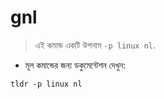 # gnl

> এই কমান্ড একটি উপনাম `-p linux nl`.

- মূল কমান্ডের জন্য ডকুমেন্টেশন দেখুন:

`tldr -p linux nl`
